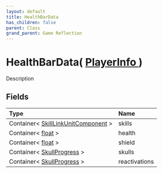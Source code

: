 ```yaml
---
layout: default
title: HealthBarData
has_children: false
parent: Class
grand_parent: Game Reflection
---
```

# HealthBarData( [ PlayerInfo ](/riftbreaker-wiki/docs/game-reflection/classes/player_info/) )
Description 

## Fields

| Type | Name |
|:----------|:--------------|
| Container< [SkillLinkUnitComponent](/riftbreaker-wiki/docs/game-reflection/components/skill_link_unit_component/) > | skills |
| Container< [float](/riftbreaker-wiki/docs/game-reflection/components/float/) > | health |
| Container< [float](/riftbreaker-wiki/docs/game-reflection/components/float/) > | shield |
| Container< [SkullProgress](/riftbreaker-wiki/docs/game-reflection/classes/skull_progress/) > | skulls |
| Container< [SkullProgress](/riftbreaker-wiki/docs/game-reflection/classes/skull_progress/) > | reactivations |

